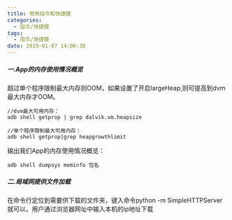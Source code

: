 ```yaml
---
title: 常用指令和快捷键
categories:
  - 指令/快捷键
tags:
  - 指令/快捷键
date: 2019-01-07 14:06:30
---
```


##### 一.App的内存使用情况概览

超过单个程序限制最大内存则OOM，如果设置了开启largeHeap,则可提高到dvm最大内存才OOM。

```
//dvm最大可用内存：
adb shell getprop | grep dalvik.vm.heapsize
```

```
//单个程序限制最大可用内存：
adb shell getprop|grep heapgrowthlimit
```

输出我们App的内存使用情况概览：

```
adb shell dumpsys meminfo 包名
```

##### 二.局域网提供文件加载

在命令行定位到需要供下载的文件夹，键入命令python -m SimpleHTTPServer  就可以，用户通过浏览器网址中输入本机的ip地址下载